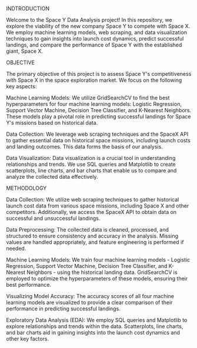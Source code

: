 INDTRODUCTION

Welcome to the Space Y Data Analysis project! In this repository, we explore the viability of the new company Space Y to compete with Space X. We employ machine learning models, web scraping, and data visualization techniques to gain insights into launch cost dynamics, predict successful landings, and compare the performance of Space Y with the established giant, Space X.

OBJECTIVE

The primary objective of this project is to assess Space Y's competitiveness with Space X in the space exploration market. We focus on the following key aspects:

Machine Learning Models: We utilize GridSearchCV to find the best hyperparameters for four machine learning models: Logistic Regression, Support Vector Machine, Decision Tree Classifier, and K-Nearest Neighbors. These models play a pivotal role in predicting successful landings for Space Y's missions based on historical data.

Data Collection: We leverage web scraping techniques and the SpaceX API to gather essential data on historical space missions, including launch costs and landing outcomes. This data forms the basis of our analysis.

Data Visualization: Data visualization is a crucial tool in understanding relationships and trends. We use SQL queries and Matplotlib to create scatterplots, line charts, and bar charts that enable us to compare and analyze the collected data effectively.

METHODOLOGY

Data Collection: We utilize web scraping techniques to gather historical launch cost data from various space missions, including Space X and other competitors. Additionally, we access the SpaceX API to obtain data on successful and unsuccessful landings.

Data Preprocessing: The collected data is cleaned, processed, and structured to ensure consistency and accuracy in the analysis. Missing values are handled appropriately, and feature engineering is performed if needed.

Machine Learning Models: We train four machine learning models - Logistic Regression, Support Vector Machine, Decision Tree Classifier, and K-Nearest Neighbors - using the historical landing data. GridSearchCV is employed to optimize the hyperparameters of these models, ensuring their best performance.

Visualizing Model Accuracy: The accuracy scores of all four machine learning models are visualized to provide a clear comparison of their performance in predicting successful landings.

Exploratory Data Analysis (EDA): We employ SQL queries and Matplotlib to explore relationships and trends within the data. Scatterplots, line charts, and bar charts aid in gaining insights into the launch cost dynamics and other key factors.
